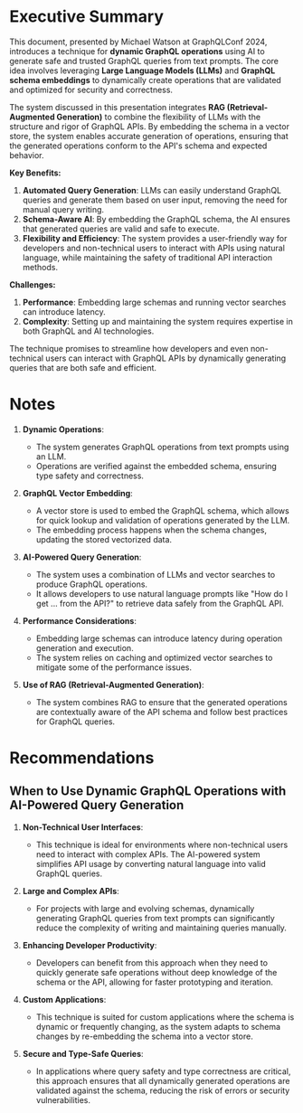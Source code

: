 
# Executive Summary

This document, presented by Michael Watson at GraphQLConf 2024, introduces a technique for **dynamic GraphQL operations** using AI to generate safe and trusted GraphQL queries from text prompts. The core idea involves leveraging **Large Language Models (LLMs)** and **GraphQL schema embeddings** to dynamically create operations that are validated and optimized for security and correctness.

The system discussed in this presentation integrates **RAG (Retrieval-Augmented Generation)** to combine the flexibility of LLMs with the structure and rigor of GraphQL APIs. By embedding the schema in a vector store, the system enables accurate generation of operations, ensuring that the generated operations conform to the API's schema and expected behavior.

**Key Benefits:**
1. **Automated Query Generation**: LLMs can easily understand GraphQL queries and generate them based on user input, removing the need for manual query writing.
2. **Schema-Aware AI**: By embedding the GraphQL schema, the AI ensures that generated queries are valid and safe to execute.
3. **Flexibility and Efficiency**: The system provides a user-friendly way for developers and non-technical users to interact with APIs using natural language, while maintaining the safety of traditional API interaction methods.

**Challenges:**
1. **Performance**: Embedding large schemas and running vector searches can introduce latency.
2. **Complexity**: Setting up and maintaining the system requires expertise in both GraphQL and AI technologies.

The technique promises to streamline how developers and even non-technical users can interact with GraphQL APIs by dynamically generating queries that are both safe and efficient.


# Notes

1. **Dynamic Operations**: 
   - The system generates GraphQL operations from text prompts using an LLM.
   - Operations are verified against the embedded schema, ensuring type safety and correctness.

2. **GraphQL Vector Embedding**:
   - A vector store is used to embed the GraphQL schema, which allows for quick lookup and validation of operations generated by the LLM.
   - The embedding process happens when the schema changes, updating the stored vectorized data.

3. **AI-Powered Query Generation**:
   - The system uses a combination of LLMs and vector searches to produce GraphQL operations.
   - It allows developers to use natural language prompts like "How do I get ... from the API?" to retrieve data safely from the GraphQL API.

4. **Performance Considerations**:
   - Embedding large schemas can introduce latency during operation generation and execution.
   - The system relies on caching and optimized vector searches to mitigate some of the performance issues.

5. **Use of RAG (Retrieval-Augmented Generation)**:
   - The system combines RAG to ensure that the generated operations are contextually aware of the API schema and follow best practices for GraphQL queries.


# Recommendations

## When to Use Dynamic GraphQL Operations with AI-Powered Query Generation

1. **Non-Technical User Interfaces**:
   - This technique is ideal for environments where non-technical users need to interact with complex APIs. The AI-powered system simplifies API usage by converting natural language into valid GraphQL queries.

2. **Large and Complex APIs**:
   - For projects with large and evolving schemas, dynamically generating GraphQL queries from text prompts can significantly reduce the complexity of writing and maintaining queries manually.

3. **Enhancing Developer Productivity**:
   - Developers can benefit from this approach when they need to quickly generate safe operations without deep knowledge of the schema or the API, allowing for faster prototyping and iteration.

4. **Custom Applications**:
   - This technique is suited for custom applications where the schema is dynamic or frequently changing, as the system adapts to schema changes by re-embedding the schema into a vector store.

5. **Secure and Type-Safe Queries**:
   - In applications where query safety and type correctness are critical, this approach ensures that all dynamically generated operations are validated against the schema, reducing the risk of errors or security vulnerabilities.
